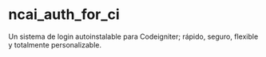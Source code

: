 # ncai_auth_for_ci
Un sistema de login autoinstalable para Codeigniter; rápido, seguro, flexible y totalmente personalizable.

